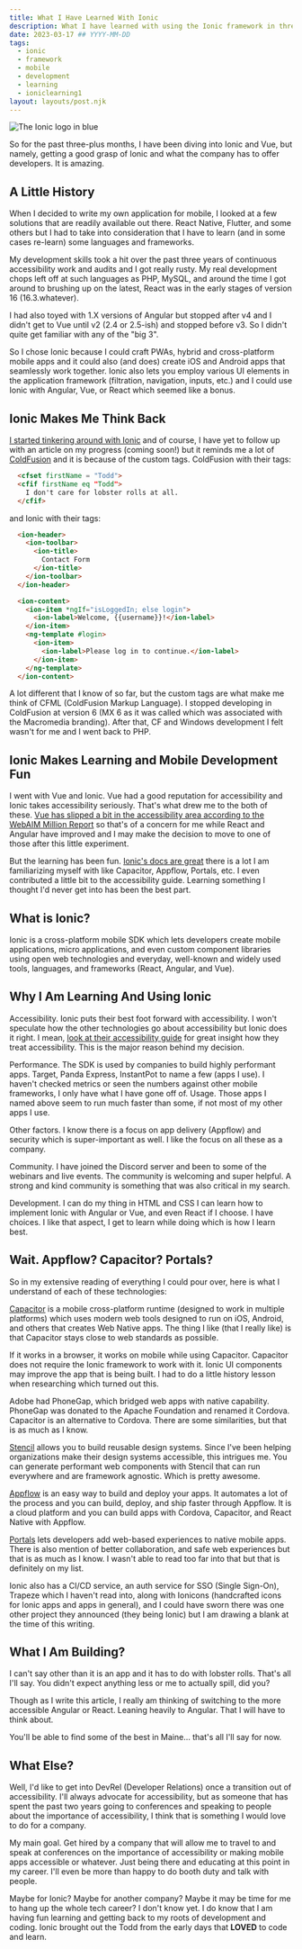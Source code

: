 ```yaml
---
title: What I Have Learned With Ionic
description: What I have learned with using the Ionic framework in three months.
date: 2023-03-17 ## YYYY-MM-DD
tags:
  - ionic
  - framework
  - mobile
  - development
  - learning
  - ioniclearning1
layout: layouts/post.njk
---
```


![The Ionic logo in blue](https://res.cloudinary.com/colabottles/image/upload/v1679077487/ionic_logotype_blue_jde7di.png)

So for the past three-plus months, I have been diving into Ionic and Vue, but namely, getting a good grasp of Ionic and what the company has to offer developers. It is amazing.

## A Little History

When I decided to write my own application for mobile, I looked at a few solutions that are readily available out there. React Native, Flutter, and some others but I had to take into consideration that I have to learn (and in some cases re-learn) some languages and frameworks.

My development skills took a hit over the past three years of continuous accessibility work and audits and I got really rusty. My real development chops left off at such languages as PHP, MySQL, and around the time I got around to brushing up on the latest, React was in the early stages of version 16 (16.3.whatever).

I had also toyed with 1.X versions of Angular but stopped after v4 and I didn't get to Vue until v2 (2.4 or 2.5-ish) and stopped before v3. So I didn't quite get familiar with any of the "big 3".

So I chose Ionic because I could craft PWAs, hybrid and cross-platform mobile apps and it could also (and does) create iOS and Android apps that seamlessly work together. Ionic also lets you employ various UI elements in the application framework (filtration, navigation, inputs, etc.) and I could use Ionic with Angular, Vue, or React which seemed like a bonus.

## Ionic Makes Me Think Back

[I started tinkering around with Ionic](https://toddl.dev/posts/ionic-and-vue-part-one/) and of course, I have yet to follow up with an article on my progress (coming soon!) but it reminds me a lot of [ColdFusion](https://coldfusion.adobe.com/) and it is because of the custom tags. ColdFusion with their tags:

```html
  <cfset firstName = "Todd">
  <cfif firstName eq "Todd">
    I don't care for lobster rolls at all.
  </cfif>
```

and Ionic with their tags:

```html
  <ion-header>
    <ion-toolbar>
      <ion-title>
        Contact Form
      </ion-title>
    </ion-toolbar>
  </ion-header>

  <ion-content>
    <ion-item *ngIf="isLoggedIn; else login">
      <ion-label>Welcome, {{username}}!</ion-label>
    </ion-item>
    <ng-template #login>
      <ion-item>
        <ion-label>Please log in to continue.</ion-label>
      </ion-item>
    </ng-template>
  </ion-content>
```

A lot different that I know of so far, but the custom tags are what make me think of CFML (ColdFusion Markup Language). I stopped developing in ColdFusion at version 6 (MX 6 as it was called which was associated with the Macromedia branding). After that, CF and Windows development I felt wasn't for me and I went back to PHP.

## Ionic Makes Learning and Mobile Development Fun

I went with Vue and Ionic. Vue had a good reputation for accessibility and Ionic takes accessibility seriously. That's what drew me to the both of these. [Vue has slipped a bit in the accessibility area according to the WebAIM Million Report](https://webaim.org/projects/million/#frameworks) so that's of a concern for me while React and Angular have improved and I may make the decision to move to one of those after this little experiment.

But the learning has been fun. [Ionic's docs are great](https://ionic.io/docs) there is a lot I am familiarizing myself with like Capacitor, Appflow, Portals, etc. I even contributed a little bit to the accessibility guide. Learning something I thought I'd never get into has been the best part.

## What is Ionic&quest;

Ionic is a cross-platform mobile SDK which lets developers create mobile applications, micro applications, and even custom component libraries using open web technologies and everyday, well-known and widely used tools, languages, and frameworks (React, Angular, and Vue).

## Why I Am Learning And Using Ionic

Accessibility. Ionic puts their best foot forward with accessibility. I won't speculate how the other technologies go about accessibility but Ionic does it right. I mean, [look at their accessibility guide](https://ionic.io/docs/accessibility) for great insight how they treat accessibility. This is the major reason behind my decision.

Performance. The SDK is used by companies to build highly performant apps. Target, Panda Express, InstantPot to name a few (apps I use). I haven't checked metrics or seen the numbers against other mobile frameworks, I only have what I have gone off of. Usage. Those apps I named above seem to run much faster than some, if not most of my other apps I use.

Other factors. I know there is a focus on app delivery (Appflow) and security which is super-important as well. I like the focus on all these as a company.

Community. I have joined the Discord server and been to some of the webinars and live events. The community is welcoming and super helpful. A strong and kind community is something that was also critical in my search.

Development. I can do my thing in HTML and CSS I can learn how to implement Ionic with Angular or Vue, and even React if I choose. I have choices. I like that aspect, I get to learn while doing which is how I learn best.

## Wait. Appflow&quest; Capacitor&quest; Portals&quest;

So in my extensive reading of everything I could pour over, here is what I understand of each of these technologies:

[Capacitor](https://capacitorjs.com) is a mobile cross-platform runtime (designed to work in multiple platforms) which uses modern web tools designed to run on iOS, Android, and others that creates Web Native apps. The thing I like (that I really like) is that Capacitor stays close to web standards as possible.

If it works in a browser, it works on mobile while using Capacitor. Capacitor does not require the Ionic framework to work with it. Ionic UI components may improve the app that is being built. I had to do a little history lesson when researching which turned out this.

Adobe had PhoneGap, which bridged web apps with native capability. PhoneGap was donated to the Apache Foundation and renamed it Cordova. Capacitor is an alternative to Cordova. There are some similarities, but that is as much as I know.

[Stencil](https://stenciljs.com/) allows you to build reusable design systems. Since I've been helping organizations make their design systems accessible, this intrigues me. You can generate performant web components with Stencil that can run everywhere and are framework agnostic. Which is pretty awesome.

[Appflow](https://ionic.io/appflow) is an easy way to build and deploy your apps. It automates a lot of the process and you can build, deploy, and ship faster through Appflow. It is a cloud platform and you can build apps with Cordova, Capacitor, and React Native with Appflow.

[Portals](https://ionic.io/portals) lets developers add web-based experiences to native mobile apps. There is also mention of better collaboration, and safe web experiences but that is as much as I know. I wasn't able to read too far into that but that is definitely on my list.

Ionic also has a CI/CD service, an auth service for SSO (Single Sign-On), Trapeze which I haven't read into, along with Ionicons (handcrafted icons for Ionic apps and apps in general), and I could have sworn there was one other project they announced (they being Ionic) but I am drawing a blank at the time of this writing.

## What I Am Building&quest;

I can't say other than it is an app and it has to do with lobster rolls. That's all I'll say. You didn't expect anything less or me to actually spill, did you&quest;

Though as I write this article, I really am thinking of switching to the more accessible Angular or React. Leaning heavily to Angular. That I will have to think about.

You'll be able to find some of the best in Maine... that's all I'll say for now.

## What Else&quest;

Well, I'd like to get into DevRel (Developer Relations) once a transition out of accessibility. I'll always advocate for accessibility, but as someone that has spent the past two years going to conferences and speaking to people about the importance of accessibility, I think that is something I would love to do for a company.

My main goal. Get hired by a company that will allow me to travel to and speak at conferences on the importance of accessibility or making mobile apps accessible or whatever. Just being there and educating at this point in my career. I'll even be more than happy to do booth duty and talk with people.

Maybe for Ionic&quest; Maybe for another company&quest; Maybe it may be time for me to hang up the whole tech career&quest; I don't know yet. I do know that I am having fun learning and getting back to my roots of development and coding. Ionic brought out the Todd from the early days that **LOVED** to code and learn.
